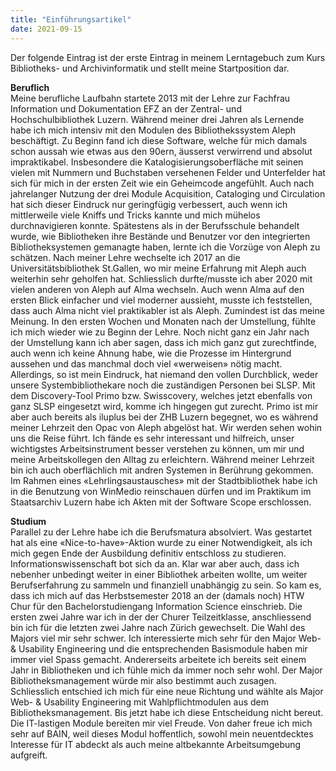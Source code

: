 ```yaml
---
title: "Einführungsartikel" 
date: 2021-09-15
---
```


Der folgende Eintrag ist der erste Eintrag in meinem Lerntagebuch zum Kurs Bibliotheks- und Archivinformatik und stellt meine Startposition dar. 

**Beruflich** <br>
Meine berufliche Laufbahn startete 2013 mit der Lehre zur Fachfrau Information und Dokumentation EFZ an der Zentral- und Hochschulbibliothek Luzern. Während meiner drei Jahren als Lernende habe ich mich intensiv mit den Modulen des Bibliothekssystem Aleph beschäftigt. Zu Beginn fand ich diese Software, welche für mich damals schon aussah wie etwas aus den 90ern, äusserst verwirrend und absolut impraktikabel. Insbesondere die Katalogisierungsoberfläche mit seinen vielen mit Nummern und Buchstaben versehenen Felder und Unterfelder hat sich für mich in der ersten Zeit wie ein Geheimcode angefühlt. Auch nach jahrelanger Nutzung der drei Module Acquisition, Cataloging und Circulation hat sich dieser Eindruck nur geringfügig verbessert, auch wenn ich mittlerweile viele Kniffs und Tricks kannte und mich mühelos durchnavigieren konnte. Spätestens als in der Berufsschule behandelt wurde, wie Bibliotheken ihre Bestände und Benutzer vor den integrierten Bibliotheksystemen gemanagte haben, lernte ich die Vorzüge von Aleph zu schätzen. Nach meiner Lehre wechselte ich 2017 an die Universitätsbibliothek St.Gallen, wo mir meine Erfahrung mit Aleph auch weiterhin sehr geholfen hat. Schliesslich durfte/musste ich aber 2020 mit vielen anderen von Aleph auf Alma wechseln. Auch wenn Alma auf den ersten Blick einfacher und viel moderner aussieht, musste ich feststellen, dass auch Alma nicht viel praktikabler ist als Aleph. Zumindest ist das meine Meinung. In den ersten Wochen und Monaten nach der Umstellung, fühlte ich mich wieder wie zu Beginn der Lehre. Noch nicht ganz ein Jahr nach der Umstellung kann ich aber sagen, dass ich mich ganz gut zurechtfinde, auch wenn ich keine Ahnung habe, wie die Prozesse im Hintergrund aussehen und das manchmal doch viel «werweisen» nötig macht. Allerdings, so ist mein Eindruck, hat niemand den vollen Durchblick, weder unsere Systembibliothekare noch die zuständigen Personen bei SLSP. Mit dem Discovery-Tool Primo bzw. Swisscovery, welches jetzt ebenfalls von ganz SLSP eingesetzt wird, komme ich hingegen gut zurecht. Primo ist mir aber auch bereits als iluplus bei der ZHB Luzern begegnet, wo es während meiner Lehrzeit den Opac von Aleph abgelöst hat. Wir werden sehen wohin uns die Reise führt. Ich fände es sehr interessant und hilfreich, unser wichtigstes Arbeitsinstrument besser verstehen zu können, um mir und meine Arbeitskollegen den Alltag zu erleichtern. 
Während meiner Lehrzeit bin ich auch oberflächlich mit andren Systemen in Berührung gekommen. Im Rahmen eines «Lehrlingsaustausches» mit der Stadtbibliothek habe ich in die Benutzung von WinMedio reinschauen dürfen und im Praktikum im Staatsarchiv Luzern habe ich Akten mit der Software Scope erschlossen. 

**Studium** <br>
Parallel zu der Lehre habe ich die Berufsmatura absolviert. Was gestartet hat als eine «Nice-to-have»-Aktion wurde zu einer Notwendigkeit, als ich mich gegen Ende der Ausbildung definitiv entschloss zu studieren. Informationswissenschaft bot sich da an. Klar war aber auch, dass ich nebenher unbedingt weiter in einer Bibliothek arbeiten wollte, um weiter Berufserfahrung zu sammeln und finanziell unabhängig zu sein. So kam es, dass ich mich auf das Herbstsemester 2018 an der (damals noch) HTW Chur für den Bachelorstudiengang Information Science einschrieb. Die ersten zwei Jahre war ich in der der Churer Teilzeitklasse, anschliessend bin ich für die letzten zwei Jahre nach Zürich gewechselt. Die Wahl des Majors viel mir sehr schwer. Ich interessierte mich sehr für den Major Web- & Usability Engineering und die entsprechenden Basismodule haben mir immer viel Spass gemacht. Andererseits arbeitete ich bereits seit einem Jahr in Bibliotheken und ich fühle mich da immer noch sehr wohl. Der Major Bibliotheksmanagement würde mir also bestimmt auch zusagen. Schliesslich entschied ich mich für eine neue Richtung und wählte als Major Web- & Usability Engineering mit Wahlpflichtmodulen aus dem Bibliotheksmanagement. Bis jetzt habe ich diese Entscheidung nicht bereut. Die IT-lastigen Module bereiten mir viel Freude. Von daher freue ich mich sehr auf BAIN, weil dieses Modul hoffentlich, sowohl mein neuentdecktes Interesse für IT abdeckt als auch meine altbekannte Arbeitsumgebung aufgreift. 

